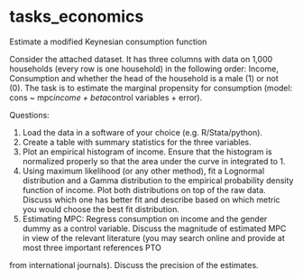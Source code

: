 # tasks_economics
Estimate a modified Keynesian consumption function

Consider the attached dataset.
It has three columns with data on 1,000 households
(every row is one household) in the following order: Income, Consumption and whether
the head of the household is a male (1) or not (0). The task is to estimate the marginal
propensity for consumption (model: cons ~ mpc*income + beta*control variables +
error).

Questions:
1. Load the data in a software of your choice (e.g. R/Stata/python).
2. Create a table with summary statistics for the three variables.
3. Plot an empirical histogram of income. Ensure that the histogram is normalized
properly so that the area under the curve in integrated to 1.
4. Using maximum likelihood (or any other method), fit a Lognormal distribution and
a Gamma distribution to the empirical probability density function of income. Plot
both distributions on top of the raw data. Discuss which one has better fit and
describe based on which metric you would choose the best fit distribution.
5. Estimating MPC: Regress consumption on income and the gender dummy as a
control variable. Discuss the magnitude of estimated MPC in view of the relevant
literature (you may search online and provide at most three important references
PTO

from international journals). Discuss the precision of the estimates.